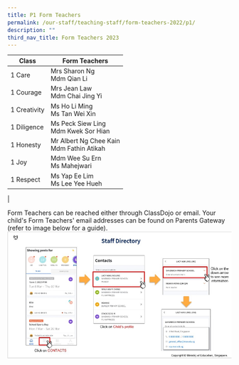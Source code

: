 ```yaml
---
title: P1 Form Teachers
permalink: /our-staff/teaching-staff/form-teachers-2022/p1/
description: ""
third_nav_title: Form Teachers 2023
---
```

| Class| Form Teachers | 
| -------- | -------- |
| 1 Care     | Mrs Sharon Ng <br> Mdm Qian Li   |
| 1 Courage | Mrs Jean Law <br> Mdm Chai Jing Yi |
| 1 Creativity | Ms Ho Li Ming <br> Ms Tan Wei Xin |
| 1 Diligence | Ms Peck Siew Ling <br> Mdm Kwek Sor Hian | 
| 1 Honesty | Mr Albert Ng Chee Kain <br> Mdm Fathin Atikah | 
| 1 Joy | Mdm Wee Su Ern <br> Ms Mahejwari | 
| 1 Respect  | Ms Yap Ee Lim <br> Ms Lee Yee Hueh | 
|

Form Teachers can be reached either through ClassDojo or email. Your child's Form Teachers' email addresses can be found on Parents Gateway (refer to image below for a guide).
![](/images/PG-contacts2.jpg)